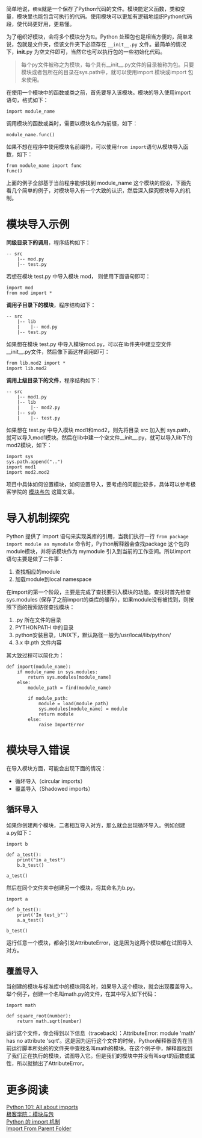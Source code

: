简单地说，`模块`就是一个保存了Python代码的文件。模块能定义函数，类和变量，模块里也能包含可执行的代码。使用模块可以更加有逻辑地组织Python代码段，使代码更好用，更易懂。

为了组织好模块，会将多个模块分为`包`。Python 处理包也是相当方便的，简单来说，包就是文件夹，但该文件夹下必须存在 `__init__.py` 文件。最简单的情况下，__init__.py 为空文件即可，当然它也可以执行包的一些初始化代码。

> 每个py文件被称之为模块，每个具有__init__.py文件的目录被称为包。只要模块或者包所在的目录在sys.path中，就可以使用import 模块或import 包来使用。

在使用一个模块中的函数或类之前，首先要导入该模块。模块的导入使用import语句，格式如下：

    import module_name

调用模块的函数或类时，需要以模块名作为前缀，如下：

    module_name.func()

如果不想在程序中使用模块名前缀符，可以使用`from import`语句从模块导入函数，如下：

    from module_name import func
    func()

上面的例子全部基于当前程序能够找到 module_name 这个模块的假设，下面先看几个简单的例子，对模块导入有一个大致的认识，然后深入探究模块导入的机制。

# 模块导入示例

**同级目录下的调用**，程序结构如下：

    -- src
        |-- mod.py
        |-- test.py

若想在模块 test.py 中导入模块 mod， 则使用下面语句即可：

    import mod
    from mod import *

**调用子目录下的模块**，程序结构如下：

    -- src
        |-- lib
        |    |-- mod.py
        |-- test.py

如果想在模块 test.py 中导入模块mod.py，可以在lib件夹中建立空文件__init__.py文件，然后像下面这样调用即可：

    from lib.mod2 import *
    import lib.mod2

**调用上级目录下的文件**，程序结构如下：

    -- src
        |-- mod1.py
        |-- lib
        |    |-- mod2.py
        |-- sub
        |    |-- test.py

如果想在 test.py 中导入模块 mod1和mod2，则先将目录 src 加入到 sys.path，就可以导入mod1模块。然后在lib中建一个空文件__init__.py，就可以导入lib下的mod2模块，如下：

    import sys
    sys.path.append("..")
    import mod1
    import mod2.mod2

项目中具体如何设置模块，如何设置导入，要考虑的问题比较多，具体可以参考极客学院的 [模块与包](http://wiki.jikexueyuan.com/project/python3-cookbook/module-and-pack.html) 这篇文章。

# 导入机制探究

Python 提供了 import 语句来实现类库的引用，当我们执行一行 `from package import module as mymodule` 命令时，Python解释器会查找package 这个包的module模块，并将该模块作为 mymodule 引入到当前的工作空间。所以import语句主要是做了二件事：

1. 查找相应的module
2. 加载module到local namespace

在import的第一个阶段，主要是完成了查找要引入模块的功能。查找时首先检查 sys.modules (保存了之前import的类库的缓存），如果module没有被找到，则按照下面的搜索路径查找模块：

1. .py 所在文件的目录
2. PYTHONPATH 中的目录
3. python安装目录，UNIX下，默认路径一般为/usr/local/lib/python/
4. 3.x 中.pth 文件内容

其大致过程可以简化为：

    def import(module_name):
        if module_name in sys.modules:
            return sys.modules[module_name]
        else:
            module_path = find(module_name)
    
            if module_path:
                module = load(module_path)
                sys.modules[module_name] = module
                return module
            else:
                raise ImportError

# 模块导入错误

在导入模块方面，可能会出现下面的情况：

* 循环导入（circular imports）
* 覆盖导入（Shadowed imports）

## 循环导入

如果你创建两个模块，二者相互导入对方，那么就会出现循环导入。例如创建 a.py如下：

    import b
    
    def a_test():
        print("in a_test")
        b.b_test()
    
    a_test()
    
然后在同个文件夹中创建另一个模块，将其命名为b.py。
    
    import a
    
    def b_test():
        print('In test_b"')
        a.a_test()
    
    b_test()

运行任意一个模块，都会引发AttributeError，这是因为这两个模块都在试图导入对方。

## 覆盖导入

当创建的模块与标准库中的模块同名时，如果导入这个模块，就会出现覆盖导入。举个例子，创建一个名叫math.py的文件，在其中写入如下代码：

    import math
    
    def square_root(number):
        return math.sqrt(number)

运行这个文件，你会得到以下信息（traceback）：AttributeError: module 'math' has no attribute 'sqrt'。这是因为运行这个文件的时候，Python解释器首先在当前运行脚本所处的的文件夹中查找名叫math的模块。在这个例子中，解释器找到了我们正在执行的模块，试图导入它。但是我们的模块中并没有叫sqrt的函数或属性，所以就抛出了AttributeError。

# 更多阅读

[Python 101: All about imports](http://www.blog.pythonlibrary.org/2016/03/01/python-101-all-about-imports/)  
[极客学院：模块与包](http://wiki.jikexueyuan.com/project/python3-cookbook/module-and-pack.html)  
[Python 的 import 机制](https://loggerhead.me/posts/python-de-import-ji-zhi.html)  
[Import From Parent Folder](https://xxx-cook-book.gitbooks.io/python-cook-book/content/Import/ImportFromParentFolder.html)


